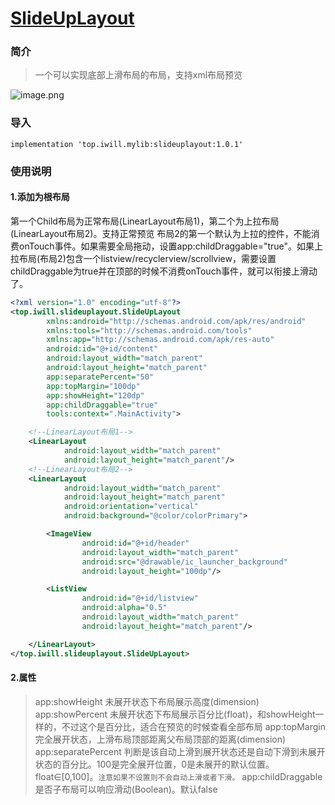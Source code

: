 # [SlideUpLayout](https://github.com/btcw/SlideUpLayout)
### 简介
>一个可以实现底部上滑布局的布局，支持xml布局预览

![image.png](https://upload-images.jianshu.io/upload_images/9090596-fd1e6bef487f292a.png?imageMogr2/auto-orient/strip%7CimageView2/2/w/1240)

### 导入
```Gradle
implementation 'top.iwill.mylib:slideuplayout:1.0.1'
```
### 使用说明
#### 1.添加为根布局
第一个Child布局为正常布局(LinearLayout布局1)，第二个为上拉布局(LinearLayout布局2)。支持正常预览
布局2的第一个默认为上拉的控件，不能消费onTouch事件。如果需要全局拖动，设置app:childDraggable="true"。如果上拉布局(布局2)包含一个listview/recyclerview/scrollview，需要设置childDraggable为true并在顶部的时候不消费onTouch事件，就可以衔接上滑动了。
```xml
<?xml version="1.0" encoding="utf-8"?>
<top.iwill.slideuplayout.SlideUpLayout
        xmlns:android="http://schemas.android.com/apk/res/android"
        xmlns:tools="http://schemas.android.com/tools"
        xmlns:app="http://schemas.android.com/apk/res-auto"
        android:id="@+id/content"
        android:layout_width="match_parent"
        android:layout_height="match_parent"
        app:separatePercent="50"
        app:topMargin="100dp"
        app:showHeight="120dp"
        app:childDraggable="true"
        tools:context=".MainActivity">

    <!--LinearLayout布局1-->
    <LinearLayout
            android:layout_width="match_parent"
            android:layout_height="match_parent"/>
    <!--LinearLayout布局2-->
    <LinearLayout
            android:layout_width="match_parent"
            android:layout_height="match_parent"
            android:orientation="vertical"
            android:background="@color/colorPrimary">

        <ImageView
                android:id="@+id/header"
                android:layout_width="match_parent"
                android:src="@drawable/ic_launcher_background"
                android:layout_height="100dp"/>

        <ListView
                android:id="@+id/listview"
                android:alpha="0.5"
                android:layout_width="match_parent"
                android:layout_height="match_parent"/>

    </LinearLayout>
</top.iwill.slideuplayout.SlideUpLayout>
```
#### 2.属性
>app:showHeight  未展开状态下布局展示高度(dimension)
app:showPercent   未展开状态下布局展示百分比(float)，和showHeight一样的，不过这个是百分比，适合在预览的时候查看全部布局
app:topMargin 完全展开状态，上滑布局顶部距离父布局顶部的距离(dimension)
app:separatePercent 判断是该自动上滑到展开状态还是自动下滑到未展开状态的百分比。100是完全展开位置，0是未展开的默认位置。float∈[0,100]。```注意如果不设置则不会自动上滑或者下滑。```
app:childDraggable 是否子布局可以响应滑动(Boolean)。默认false


